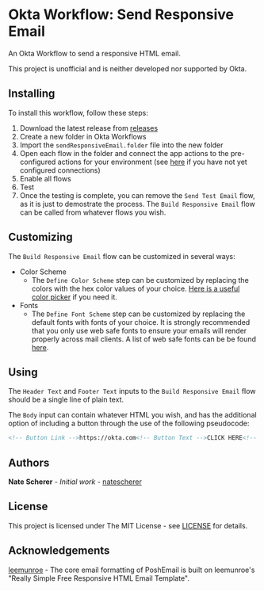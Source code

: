 # Okta Workflow: Send Responsive Email

An Okta Workflow to send a responsive HTML email.

This project is unofficial and is neither developed nor supported by Okta.

## Installing

To install this workflow, follow these steps:

1. Download the latest release from [releases](releases)
1. Create a new folder in Okta Workflows
1. Import the `sendResponsiveEmail.folder` file into the new folder
1. Open each flow in the folder and connect the app actions to the pre-configured actions for your environment (see [here](https://help.okta.com/en/prod/Content/Topics/Workflows/workflow-connect-your-applications.htm) if you have not yet configured connections)
1. Enable all flows
1. Test
1. Once the testing is complete, you can remove the `Send Test Email` flow, as it is just to demostrate the process. The `Build Responsive Email` flow can be called from whatever flows you wish.

## Customizing

The `Build Responsive Email` flow can be customized in several ways:

- Color Scheme
  - The `Define Color Scheme` step can be customized by replacing the colors with the hex color values of your choice. [Here is a useful color picker](https://www.w3schools.com/colors/colors_picker.asp) if you need it.
- Fonts
  - The `Define Font Scheme` step can be customized by replacing the default fonts with fonts of your choice. It is strongly recommended that you only use web safe fonts to ensure your emails will render properly across mail clients. A list of web safe fonts can be be found [here](https://www.smartrmail.com/blog/email-safe-fonts-web-safe-fonts-for-email-explained/).

## Using

The `Header Text` and `Footer Text` inputs to the `Build Responsive Email` flow should be a single line of plain text.

The `Body` input can contain whatever HTML you wish, and has the additional option of including a button through the use of the following pseudocode:

```HTML
<!-- Button Link -->https://okta.com<!-- Button Text -->CLICK HERE<!-- Button End -->
```

## Authors

**Nate Scherer** - *Initial work* - [natescherer](https://github.com/natescherer)

## License

This project is licensed under The MIT License - see [LICENSE](LICENSE) for details.

## Acknowledgements

[leemunroe](https://github.com/leemunroe/responsive-html-email-template) - The core email formatting of PoshEmail is built on leemunroe's "Really Simple Free Responsive HTML Email Template".

